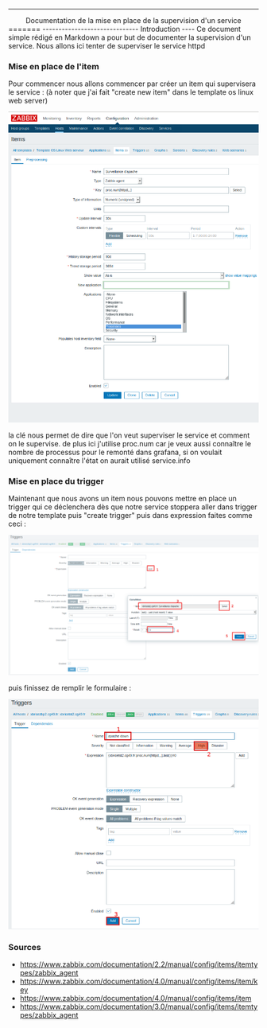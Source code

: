 ------------------------------
<center>Documentation de la mise en place de la supervision d'un service</center>
=======
------------------------------
Introduction
----
Ce document simple rédigé en Markdown a pour but de documenter la supervision d'un service.
Nous allons ici tenter de superviser le service httpd

### Mise en place de l'item
Pour commencer nous allons commencer par créer un item qui supervisera le service :
(à noter que j'ai fait "create new item" dans le template os linux web server)


<img alt="description de l'item" src="image/creation_item_supervision.png"/>

la clé nous permet de dire que l'on veut superviser le service et comment on le supervise. de plus ici j'utilise proc.num car je veux aussi connaître le nombre de processus pour le remonté dans grafana, si on voulait uniquement connaître l'état on aurait utilisé service.info  

### Mise en place du trigger
Maintenant que nous avons un item nous pouvons mettre en place un trigger qui ce déclenchera dès que notre service stoppera aller dans trigger de notre template puis "create trigger" puis dans expression faites comme ceci :

<img alt="create trigger from item etape 1" src="image/creation_trigger_from_item_1.png" />

puis finissez de remplir le formulaire :

<img alt="create trigger from item etape 2" src="image/creation_trigger_from_item_2.png" />

### Sources

* https://www.zabbix.com/documentation/2.2/manual/config/items/itemtypes/zabbix_agent
* https://www.zabbix.com/documentation/4.0/manual/config/items/item/key
* https://www.zabbix.com/documentation/4.0/manual/config/items/item
* https://www.zabbix.com/documentation/3.0/manual/config/items/itemtypes/zabbix_agent
